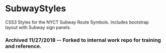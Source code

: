 # SubwayStyles
CSS3 Styles for the NYCT Subway Route Symbols.  Includes bootstrap layout with Subway sign panels.

### Archived 11/27/2018 -- Forked to internal work repo for training and reference.
